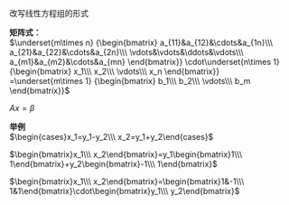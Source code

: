 改写线性方程组的形式    
    
**矩阵式：**    
 $\underset{m\times n}    
{\begin{bmatrix}    
a_{11}&a_{12}&\cdots&a_{1n}\\\     
a_{21}&a_{22}&\cdots&a_{2n}\\\     
\vdots&\vdots&\ddots&\vdots\\\     
a_{m1}&a_{m2}&\cdots&a_{mn}    
\end{bmatrix}}    
\cdot\underset{n\times 1}    
{\begin{bmatrix}    
x_1\\\ x_2\\\ \vdots\\\ x_n    
\end{bmatrix}}    
=\underset{m\times 1}    
{\begin{bmatrix}    
b_1\\\ b_2\\\ \vdots\\\ b_m    
\end{bmatrix}}$     
    
 $Ax=\beta$     
    
**举例**    
 $\begin{cases}x_1=y_1-y_2\\\ x_2=y_1+y_2\end{cases}$     
    
 $\begin{bmatrix}x_1\\\ x_2\end{bmatrix}=y_1\begin{bmatrix}1\\\ 1\end{bmatrix}+y_2\begin{bmatrix}-1\\\ 1\end{bmatrix}$     
    
 $\begin{bmatrix}x_1\\\ x_2\end{bmatrix}=\begin{bmatrix}1&-1\\\ 1&1\end{bmatrix}\cdot\begin{bmatrix}y_1\\\ y_2\end{bmatrix}$     
